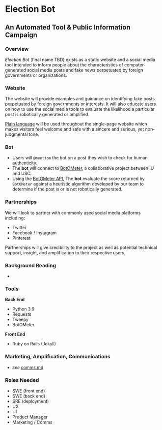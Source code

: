 # Election Bot
## An Automated Tool & Public Information Campaign
### Overview
*Election Bot* (final name TBD) exists as a static website and a social media
tool intended to inform people about the characteristics of computer-generated
social media posts and fake news perpetuated by foreign governments or
organizations.

### Website
The website will provide examples and guidance on identifying fake posts
perpetuated by foreign governments or interests. It will also educate users on
how to use the social media tools to evaluate the likelihood a particular post
is robotically generated or amplified.

[Plain language](https://en.wikipedia.org/wiki/Plain_language) will be used
throughout the single-page website which makes visitors feel welcome and safe
with a sincere and serious, yet non-judgmental tone.

### Bot
- Users will `@mention` the bot on a post they wish to check for human authenticity.
- The **bot** will connect to [BotOMeter](https://botometer.iuni.iu.edu/#!/), a
collaborative project between IU and USC.
- Using the [BotOMeter API](https://github.com/IUNetSci/botometer-python),
The **bot** evaluate the score returned by `BotOMeter` against a heuristic
algorithm developed by our team to determine if the post is or is not robotically
generated.

### Partnerships
We will look to partner with commonly used social media platforms including:
- Twitter
- Facebook / Instagram
- Pinterest

Partnerships will give credibility to the project as well as potential technical
support, insight, and amplification to their respective users.

### Background Reading
-
### Tools
**Back End**
- Python 3.6
- Requests
- Tweepy
- BotOMeter

**Front End**
- Ruby on Rails (Jekyll)

### Marketing, Amplification, Communications
- *see* [comms.md](https://github.com/csethna/electionbot/blob/master/comms.md)

### Roles Needed
- SWE (front end)
- SWE (back end)
- SRE (deployment)
- UX
- UI
- Product Manager
- Marketing / Comms
